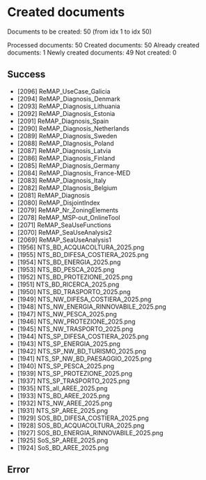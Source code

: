 # Created documents

Documents to be created: 50 (from idx 1 to idx 50)

Processed documents: 50
Created documents: 50
Already created documents: 1
Newly created documents: 49
Not created: 0

## Success

- [2096] ReMAP_UseCase_Galicia
- [2094] ReMAP_Diagnosis_Denmark
- [2093] ReMAP_Diagnosis_Lithuania
- [2092] ReMAP_Diagnosis_Estonia
- [2091] ReMAP_Diagnosis_Spain
- [2090] ReMAP_Diagnosis_Netherlands
- [2089] ReMAP_Diagnosis_Sweden
- [2088] ReMAP_DIagnosis_Poland
- [2087] ReMAP_Diagnosis_Latvia
- [2086] ReMAP_Diagnosis_Finland
- [2085] ReMAP_Diagnosis_Germany
- [2084] ReMAP_Diagnosis_France-MED
- [2083] ReMAP_Diagnosis_Italy
- [2082] ReMAP_DIagnosis_Belgium
- [2081] ReMAP_Diagnosis
- [2080] ReMAP_DisjointIndex
- [2079] ReMAP_Nr_ZoningElements
- [2078] ReMAP_MSP-out_OnlineTool
- [2071] ReMAP_SeaUseFunctions
- [2070] ReMAP_SeaUseAnalysis2
- [2069] ReMAP_SeaUseAnalysis1
- [1956] NTS_BD_ACQUACOLTURA_2025.png
- [1955] NTS_BD_DIFESA_COSTIERA_2025.png
- [1954] NTS_BD_ENERGIA_2025.png
- [1953] NTS_BD_PESCA_2025.png
- [1952] NTS_BD_PROTEZIONE_2025.png
- [1951] NTS_BD_RICERCA_2025.png
- [1950] NTS_BD_TRASPORTO_2025.png
- [1949] NTS_NW_DIFESA_COSTIERA_2025.png
- [1948] NTS_NW_ENERGIA_RINNOVABILE_2025.png
- [1947] NTS_NW_PESCA_2025.png
- [1946] NTS_NW_PROTEZIONE_2025.png
- [1945] NTS_NW_TRASPORTO_2025.png
- [1944] NTS_SP_DIFESA_COSTIERA_2025.png
- [1943] NTS_SP_ENERGIA_2025.png
- [1942] NTS_SP_NW_BD_TURISMO_2025.png
- [1941] NTS_SP_NW_BD_PAESAGGIO_2025.png
- [1940] NTS_SP_PESCA_2025.png
- [1939] NTS_SP_PROTEZIONE_2025.png
- [1937] NTS_SP_TRASPORTO_2025.png
- [1935] NTS_all_AREE_2025.png
- [1933] NTS_BD_AREE_2025.png
- [1932] NTS_NW_AREE_2025.png
- [1931] NTS_SP_AREE_2025.png
- [1929] SOS_BD_DIFESA_COSTIERA_2025.png
- [1928] SOS_BD_ACQUACOLTURA_2025.png
- [1927] SOS_BD_ENERGIA_RINNOVABILE_2025.png
- [1925] SoS_SP_AREE_2025.png
- [1924] SoS_BD_AREE_2025.png

## Error
